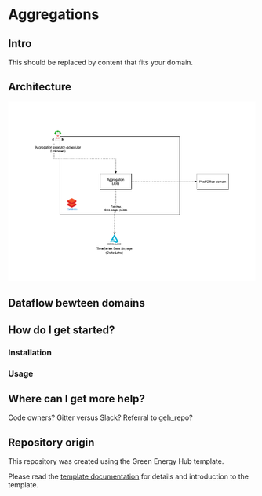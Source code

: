 # Aggregations

## Intro

This should be replaced by content that fits your domain.

## Architecture

![design](ARCHITECTURE.png)

## Dataflow bewteen domains

## How do I get started? 

### Installation

### Usage

## Where can I get more help?

Code owners? Gitter versus Slack? Referral to geh_repo?

## Repository origin

This repository was created using the Green Energy Hub template.

Please read the [template documentation](./docs/template-readme/README.md) for details and introduction to the template.
